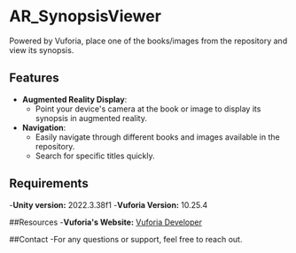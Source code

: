 # AR_SynopsisViewer
Powered by Vuforia, place one of the books/images from the repository and view its synopsis.

## Features
- **Augmented Reality Display**: 
  - Point your device's camera at the book or image to display its synopsis in augmented reality.
- **Navigation**: 
  - Easily navigate through different books and images available in the repository.
  - Search for specific titles quickly.

## Requirements
-**Unity version:** 2022.3.38f1
-**Vuforia Version:** 10.25.4

##Resources
-**Vuforia's Website:** [Vuforia Developer](https://developer.vuforia.com/home)

##Contact
-For any questions or support, feel free to reach out.
